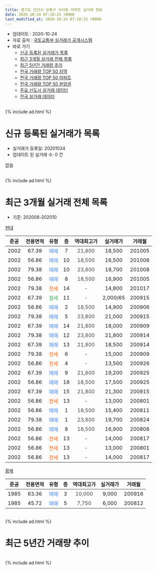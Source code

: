 ```yaml
---
title: 경기도 안산시 상록구 사사동 아파트 실거래 정보
date: 2020-10-24 07:10:25 +0900
last_modified_at: 2020-10-24 07:10:25 +0900
---
```


* 업데이트 : 2020-10-24
* 자료 출처 : [국토교통부 실거래가 공개시스템](http://rt.molit.go.kr)
* 바로 가기
    * [신규 등록된 실거래가 목록](#신규-등록된-실거래가-목록)
    * [최근 3개월 실거래 전체 목록](#최근-3개월-실거래-전체-목록)
    * [최근 5년간 거래량 추이](#최근-5년간-거래량-추이)
    * [전국 거래량 TOP 50 지역](https://inasie.github.io/apt-trade-info/최근-3개월-전국에서-가장-거래가-많이-발생한-지역)
    * [전국 거래량 TOP 50 아파트](https://inasie.github.io/apt-trade-info/최근-3개월-전국에서-가장-거래가-많이-발생한-아파트)
    * [전국 거래량 TOP 50 분양권](https://inasie.github.io/apt-trade-info/최근-3개월-전국에서-가장-거래가-많이-발생한-분양권)
    * [주요 신도시 실거래 데이터](https://inasie.github.io/apt-trade-info/주요-신도시)
    * [전국 실거래 데이터](https://inasie.github.io/apt-trade-info/전국)
<br>
{% include ad.html %}
<br>

# 신규 등록된 실거래가 목록
* 실거래가 등록일: 20201024
* 업데이트 된 실거래 수: 0 건

없음

<br>
{% include ad.html %}
<br>

# 최근 3개월 실거래 전체 목록
* 기준: 202008-202010


[현대](https://search.naver.com/search.naver?query=%EA%B2%BD%EA%B8%B0%EB%8F%84+%EC%95%88%EC%82%B0%EC%8B%9C+%EC%83%81%EB%A1%9D%EA%B5%AC+%EC%82%AC%EC%82%AC%EB%8F%99+%ED%98%84%EB%8C%80)

|준공|전용면적|유형|층|역대최고가|실거래가|거래월|
|:---:|:---:|:---:|:---:|:---:|:---:|:---:|
|2002|67.39|<span style="color:#4285f3">매매</span>|7|<span style="color:#444444">21,800</span>|18,500|201005|
|2002|56.86|<span style="color:#4285f3">매매</span>|10|<span style="color:#444444">18,500</span>|16,500|201008|
|2002|79.38|<span style="color:#4285f3">매매</span>|10|<span style="color:#444444">23,800</span>|18,700|201008|
|2002|56.86|<span style="color:#4285f3">매매</span>|8|<span style="color:#444444">18,500</span>|16,900|201005|
|2002|79.38|<span style="color:#ff5a00">전세</span>|14|<span style="color:#444444">-</span>|14,800|201017|
|2002|67.39|<span style="color:#34a853">월세</span>|11|<span style="color:#444444">-</span>|2,000/65|200915|
|2002|56.86|<span style="color:#4285f3">매매</span>|2|<span style="color:#444444">18,500</span>|14,900|200906|
|2002|79.38|<span style="color:#4285f3">매매</span>|5|<span style="color:#444444">23,800</span>|21,000|200915|
|2002|67.39|<span style="color:#4285f3">매매</span>|14|<span style="color:#444444">21,800</span>|18,000|200909|
|2002|79.38|<span style="color:#4285f3">매매</span>|12|<span style="color:#444444">23,800</span>|21,800|200914|
|2002|67.39|<span style="color:#4285f3">매매</span>|13|<span style="color:#444444">21,800</span>|18,500|200914|
|2002|79.38|<span style="color:#ff5a00">전세</span>|6|<span style="color:#444444">-</span>|15,000|200909|
|2002|56.86|<span style="color:#ff5a00">전세</span>|4|<span style="color:#444444">-</span>|13,500|200926|
|2002|67.39|<span style="color:#4285f3">매매</span>|9|<span style="color:#444444">21,800</span>|19,200|200925|
|2002|56.86|<span style="color:#4285f3">매매</span>|18|<span style="color:#444444">18,500</span>|17,500|200925|
|2002|67.39|<span style="color:#4285f3">매매</span>|15|<span style="color:#444444">21,800</span>|21,300|200915|
|2002|56.86|<span style="color:#ff5a00">전세</span>|13|<span style="color:#444444">-</span>|13,000|200801|
|2002|56.86|<span style="color:#4285f3">매매</span>|1|<span style="color:#444444">18,500</span>|15,400|200811|
|2002|79.38|<span style="color:#4285f3">매매</span>|1|<span style="color:#444444">23,800</span>|19,700|200824|
|2002|56.86|<span style="color:#4285f3">매매</span>|8|<span style="color:#444444">18,500</span>|16,900|200808|
|2002|56.86|<span style="color:#ff5a00">전세</span>|13|<span style="color:#444444">-</span>|14,000|200817|
|2002|56.86|<span style="color:#ff5a00">전세</span>|13|<span style="color:#444444">-</span>|13,000|200801|
|2002|56.86|<span style="color:#ff5a00">전세</span>|13|<span style="color:#444444">-</span>|14,000|200817|

[황제](https://search.naver.com/search.naver?query=%EA%B2%BD%EA%B8%B0%EB%8F%84+%EC%95%88%EC%82%B0%EC%8B%9C+%EC%83%81%EB%A1%9D%EA%B5%AC+%EC%82%AC%EC%82%AC%EB%8F%99+%ED%99%A9%EC%A0%9C)

|준공|전용면적|유형|층|역대최고가|실거래가|거래월|
|:---:|:---:|:---:|:---:|:---:|:---:|:---:|
|1985|63.36|<span style="color:#4285f3">매매</span>|3|<span style="color:#444444">10,000</span>|9,000|200916|
|1985|45.72|<span style="color:#4285f3">매매</span>|5|<span style="color:#444444">7,750</span>|6,000|200812|


<br>
{% include ad.html %}
<br>

# 최근 5년간 거래량 추이


<div style="width:100%;">
    <canvas id="deal_progress" height="200"></canvas>
</div>

<script>
new Chart(document.getElementById("deal_progress"), {
    type: 'line',
    data: {
        labels: ['201510','201511','201512','201601','201602','201603','201604','201605','201606','201607','201608','201609','201610','201611','201612','201701','201702','201703','201704','201705','201706','201707','201708','201709','201710','201711','201712','201801','201802','201803','201804','201805','201806','201807','201808','201809','201810','201811','201812','201901','201902','201903','201904','201905','201906','201907','201908','201909','201910','201911','201912','202001','202002','202003','202004','202005','202006','202007','202008','202009','202010'],
        datasets: [{
            label: '매매',
            pointRadius: 1,
            data: [4, 3, 4, 1, 4, 2, 2, 5, 3, 6, 8, 3, 2, 2, 2, 3, 3, 4, 0, 4, 3, 2, 5, 2, 4, 4, 3, 2, 2, 3, 5, 2, 4, 2, 4, 1, 1, 0, 0, 3, 2, 4, 1, 0, 0, 1, 1, 1, 5, 2, 2, 3, 3, 8, 4, 4, 9, 2, 4, 9, 4],
            borderColor: "rgba(255, 201, 14, 1)",
            backgroundColor: "rgba(255, 201, 14, 0.5)",
            fill: false,
            lineTension: 0
        },{
            label: '전월세',
            pointRadius: 1,
            data: [2, 1, 0, 1, 5, 2, 2, 4, 0, 0, 2, 1, 3, 1, 0, 0, 1, 2, 2, 2, 3, 1, 1, 1, 1, 1, 1, 0, 0, 2, 1, 0, 1, 3, 0, 2, 1, 0, 0, 1, 0, 1, 2, 2, 5, 1, 1, 1, 2, 1, 3, 0, 4, 2, 4, 0, 1, 4, 4, 3, 1],
            borderColor: "rgba(0, 141, 185, 1)",
            backgroundColor: "rgba(0, 141, 185, 0.5)",
            fill: false,
            lineTension: 0
        }
        ]
    },
    options: {
        responsive: true,
        title: {
            display: false
        },
        tooltips: {
            mode: 'index',
            intersect: false
        },
        hover: {
            mode: 'nearest',
            intersect: true
        },
        scales: {
            xAxes: [{
                display: true,
                scaleLabel: {
                    display: true,
                    labelString: '년/월'
                }
            }],
            yAxes: [{
                display: true,
                ticks: {
                    suggestedMin: 0,
                },
                scaleLabel: {
                    display: true,
                    labelString: '실거래 수'
                }
            }]
        }
    }
});

</script>


<br>
{% include ad.html %}
<br>

